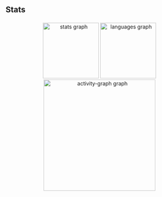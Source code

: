 <h2 align="left">Stats</h2>

###

<div align="center">
  <img src="https://github-readme-stats.vercel.app/api?username=Rafaeldias0934&hide_title=false&hide_rank=false&show_icons=true&include_all_commits=true&count_private=true&disable_animations=false&theme=vue-dark&locale=en&hide_border=false&order=1" height="150" alt="stats graph"  />
  <img src="https://github-readme-stats.vercel.app/api/top-langs?username=Rafaeldias0934&locale=en&hide_title=false&layout=compact&card_width=320&langs_count=5&theme=vue-dark&hide_border=false&order=2" height="150" alt="languages graph"  />
  <img src="https://github-readme-activity-graph.vercel.app/graph?username=Rafaeldias0934&radius=16&theme=vue&area=true&order=5" height="300" alt="activity-graph graph"  />
</div>

###
